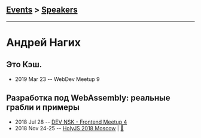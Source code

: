 ## [Events](../README.md) > [Speakers](../speakers.md)
---

# Андрей Нагих

## Это Кэш.
- 2019 Mar 23 -- WebDev Meetup 9    
## Разработка под WebAssembly: реальные грабли и примеры
- 2018 Jul 28 -- [DEV NSK - Frontend Meetup 4](https://www.youtube.com/watch?v=XXiJ1yrbXcs)    
- 2018 Nov 24-25 -- [HolyJS 2018 Moscow](https://www.youtube.com/watch?v=uqG9DiT80UE)  | [:notebook:](https://assets.ctfassets.net/nn534z2fqr9f/6x7SlpJ7TqwWsAmK0AUkCW/0213f29f4d8123a578e6f6faa61a312d/Andrey_Nagikh_Razrabotka_pod_WebAssembly__realnyye_grabli_i_primery.pdf)  
